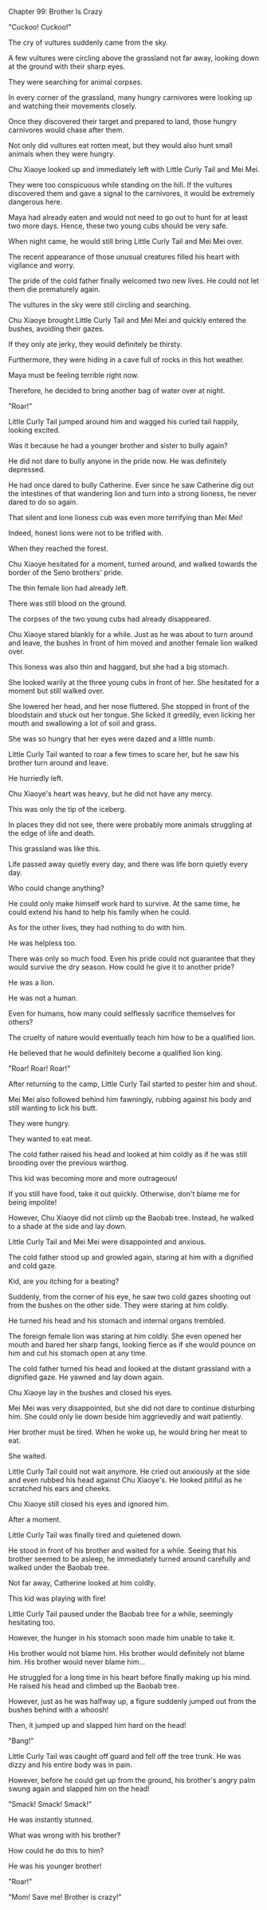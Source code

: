 Chapter 99: Brother Is Crazy

"Cuckoo\! Cuckoo\!"

The cry of vultures suddenly came from the sky.

A few vultures were circling above the grassland not far away, looking down at the ground with their sharp eyes.

They were searching for animal corpses.

In every corner of the grassland, many hungry carnivores were looking up and watching their movements closely.

Once they discovered their target and prepared to land, those hungry carnivores would chase after them.

Not only did vultures eat rotten meat, but they would also hunt small animals when they were hungry.

Chu Xiaoye looked up and immediately left with Little Curly Tail and Mei Mei.

They were too conspicuous while standing on the hill. If the vultures discovered them and gave a signal to the carnivores, it would be extremely dangerous here.

Maya had already eaten and would not need to go out to hunt for at least two more days. Hence, these two young cubs should be very safe.

When night came, he would still bring Little Curly Tail and Mei Mei over.

The recent appearance of those unusual creatures filled his heart with vigilance and worry.

The pride of the cold father finally welcomed two new lives. He could not let them die prematurely again.

The vultures in the sky were still circling and searching.

Chu Xiaoye brought Little Curly Tail and Mei Mei and quickly entered the bushes, avoiding their gazes.

If they only ate jerky, they would definitely be thirsty.

Furthermore, they were hiding in a cave full of rocks in this hot weather.

Maya must be feeling terrible right now.

Therefore, he decided to bring another bag of water over at night.

"Roar\!"

Little Curly Tail jumped around him and wagged his curled tail happily, looking excited.

Was it because he had a younger brother and sister to bully again?

He did not dare to bully anyone in the pride now. He was definitely depressed.

He had once dared to bully Catherine. Ever since he saw Catherine dig out the intestines of that wandering lion and turn into a strong lioness, he never dared to do so again.

That silent and lone lioness cub was even more terrifying than Mei Mei\!

Indeed, honest lions were not to be trifled with.

When they reached the forest.

Chu Xiaoye hesitated for a moment, turned around, and walked towards the border of the Seno brothers' pride.

The thin female lion had already left.

There was still blood on the ground.

The corpses of the two young cubs had already disappeared.

Chu Xiaoye stared blankly for a while. Just as he was about to turn around and leave, the bushes in front of him moved and another female lion walked over.

This lioness was also thin and haggard, but she had a big stomach.

She looked warily at the three young cubs in front of her. She hesitated for a moment but still walked over.

She lowered her head, and her nose fluttered. She stopped in front of the bloodstain and stuck out her tongue. She licked it greedily, even licking her mouth and swallowing a lot of soil and grass.

She was so hungry that her eyes were dazed and a little numb.

Little Curly Tail wanted to roar a few times to scare her, but he saw his brother turn around and leave.

He hurriedly left.

Chu Xiaoye's heart was heavy, but he did not have any mercy.

This was only the tip of the iceberg.

In places they did not see, there were probably more animals struggling at the edge of life and death.

This grassland was like this.

Life passed away quietly every day, and there was life born quietly every day.

Who could change anything?

He could only make himself work hard to survive. At the same time, he could extend his hand to help his family when he could.

As for the other lives, they had nothing to do with him.

He was helpless too.

There was only so much food. Even his pride could not guarantee that they would survive the dry season. How could he give it to another pride?

He was a lion.

He was not a human.

Even for humans, how many could selflessly sacrifice themselves for others?

The cruelty of nature would eventually teach him how to be a qualified lion.

He believed that he would definitely become a qualified lion king.

"Roar\! Roar\! Roar\!"

After returning to the camp, Little Curly Tail started to pester him and shout.

Mei Mei also followed behind him fawningly, rubbing against his body and still wanting to lick his butt.

They were hungry.

They wanted to eat meat.

The cold father raised his head and looked at him coldly as if he was still brooding over the previous warthog.

This kid was becoming more and more outrageous\!

If you still have food, take it out quickly. Otherwise, don't blame me for being impolite\!

However, Chu Xiaoye did not climb up the Baobab tree. Instead, he walked to a shade at the side and lay down.

Little Curly Tail and Mei Mei were disappointed and anxious.

The cold father stood up and growled again, staring at him with a dignified and cold gaze.

Kid, are you itching for a beating?

Suddenly, from the corner of his eye, he saw two cold gazes shooting out from the bushes on the other side. They were staring at him coldly.

He turned his head and his stomach and internal organs trembled.

The foreign female lion was staring at him coldly. She even opened her mouth and bared her sharp fangs, looking fierce as if she would pounce on him and cut his stomach open at any time.

The cold father turned his head and looked at the distant grassland with a dignified gaze. He yawned and lay down again.

Chu Xiaoye lay in the bushes and closed his eyes.

Mei Mei was very disappointed, but she did not dare to continue disturbing him. She could only lie down beside him aggrievedly and wait patiently.

Her brother must be tired. When he woke up, he would bring her meat to eat.

She waited.

Little Curly Tail could not wait anymore. He cried out anxiously at the side and even rubbed his head against Chu Xiaoye's. He looked pitiful as he scratched his ears and cheeks.

Chu Xiaoye still closed his eyes and ignored him.

After a moment.

Little Curly Tail was finally tired and quietened down.

He stood in front of his brother and waited for a while. Seeing that his brother seemed to be asleep, he immediately turned around carefully and walked under the Baobab tree.

Not far away, Catherine looked at him coldly.

This kid was playing with fire\!

Little Curly Tail paused under the Baobab tree for a while, seemingly hesitating too.

However, the hunger in his stomach soon made him unable to take it.

His brother would not blame him. His brother would definitely not blame him. His brother would never blame him…

He struggled for a long time in his heart before finally making up his mind. He raised his head and climbed up the Baobab tree.

However, just as he was halfway up, a figure suddenly jumped out from the bushes behind with a whoosh\!

Then, it jumped up and slapped him hard on the head\!

"Bang\!"

Little Curly Tail was caught off guard and fell off the tree trunk. He was dizzy and his entire body was in pain.

However, before he could get up from the ground, his brother's angry palm swung again and slapped him on the head\!

"Smack\! Smack\! Smack\!"

He was instantly stunned.

What was wrong with his brother?

How could he do this to him?

He was his younger brother\!

"Roar\!"

"Mom\! Save me\! Brother is crazy\!"